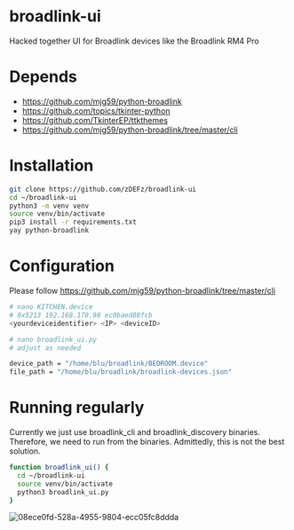 # broadlink-ui
Hacked together UI for Broadlink devices like the Broadlink RM4 Pro

# Depends
- https://github.com/mjg59/python-broadlink
- https://github.com/topics/tkinter-python
- https://github.com/TkinterEP/ttkthemes
- https://github.com/mjg59/python-broadlink/tree/master/cli

# Installation
```bash
git clone https://github.com/zDEFz/broadlink-ui
cd ~/broadlink-ui
python3 -m venv venv
source venv/bin/activate
pip3 install -r requirements.txt
yay python-broadlink
```
# Configuration

Please follow https://github.com/mjg59/python-broadlink/tree/master/cli
```bash
# nano KITCHEN.device
# 0x5213 192.168.178.98 ec0baed88fcb
<yourdeviceidentifier> <IP> <deviceID>

# nano broadlink_ui.py
# adjust as needed

device_path = "/home/blu/broadlink/BEDROOM.device"
file_path = "/home/blu/broadlink/broadlink-devices.json"
```


# Running regularly
Currently we just use broadlink_cli and broadlink_discovery binaries.
Therefore, we need to run from the binaries.
Admittedly, this is not the best solution.

```bash
function broadlink_ui() {
  cd ~/broadlink-ui
  source venv/bin/activate
  python3 broadlink_ui.py
}
```
![08ece0fd-528a-4955-9804-ecc05fc8ddda](https://github.com/zDEFz/broadlink-ui/assets/24463722/7d21de93-0343-4321-adce-d55087924e49)
